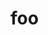 <!--
 * @Author: error: git config user.name && git config user.email & please set dead value or install git
 * @Date: 2022-06-20 11:20:09
 * @LastEditors: error: git config user.name && git config user.email & please set dead value or install git
 * @LastEditTime: 2022-06-20 11:51:47
 * @FilePath: \demo\docs\foo.md
 * @Description: 这是默认设置,请设置`customMade`, 打开koroFileHeader查看配置 进行设置: https://github.com/OBKoro1/koro1FileHeader/wiki/%E9%85%8D%E7%BD%AE
-->
# foo
<demo-1 />